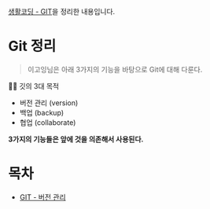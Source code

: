 [생활코딩 - GIT]()을 정리한 내용입니다.



# Git 정리

> 이고잉님은 아래 3가지의 기능을 바탕으로 Git에 대해 다룬다.

🙋‍♂️ 깃의 3대 목적

* 버전 관리 (version)
* 백업 (backup)
* 협업 (collaborate)

**3가지의 기능들은 앞에 것을 의존해서 사용된다.**



# 목차

* [GIT - 버전 관리]()

